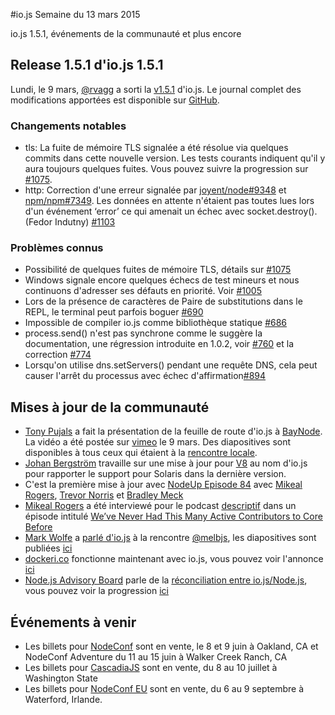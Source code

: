 #io.js Semaine du 13 mars 2015

io.js 1.5.1, événements de la communauté et plus encore

## Release 1.5.1 d'io.js 1.5.1
Lundi, le 9 mars, [@rvagg](https://github.com/rvagg) a sorti la [v1.5.1](https://iojs.org/dist/v1.5.1/) d'io.js. Le journal complet des modifications apportées est disponible sur [GitHub](https://github.com/iojs/io.js/blob/v1.x/CHANGELOG.md).

### Changements notables
- tls: La fuite de mémoire TLS signalée a été résolue via quelques commits dans cette nouvelle version. Les tests courants indiquent qu'il y aura toujours quelques fuites. Vous pouvez suivre la progression sur [#1075](https://github.com/iojs/io.js/issues/1075).
- http: Correction d'une erreur signalée par [joyent/node#9348](https://github.com/joyent/node/issues/9348) et [npm/npm#7349](https://github.com/npm/npm/issues/7349). Les données en attente n'étaient pas toutes lues lors d'un événement ‘error’ ce qui amenait un échec avec socket.destroy(). (Fedor Indutny) [#1103](https://github.com/iojs/io.js/pull/1103)


### Problèmes connus

- Possibilité de quelques fuites de mémoire TLS, détails sur [#1075](https://github.com/iojs/io.js/issues/1075)
- Windows signale encore quelques échecs de test mineurs et nous continuons d'adresser ses défauts en priorité. Voir [#1005](https://github.com/iojs/io.js/issues/1005)
- Lors de la présence de caractères de Paire de substitutions dans le REPL, le terminal peut parfois boguer [#690](https://github.com/iojs/io.js/issues/690)
- Impossible de compiler io.js comme bibliothèque statique [#686](https://github.com/iojs/io.js/issues/686)
- process.send() n'est pas synchrone comme le suggère la documentation, une régression introduite en 1.0.2, voir [#760](https://github.com/iojs/io.js/issues/760) et la correction [#774](https://github.com/iojs/io.js/issues/774)
- Lorsqu'on utilise dns.setServers() pendant une requête DNS, cela peut causer l'arrêt du processus avec échec d'affirmation[#894](https://github.com/iojs/io.js/issues/894)


## Mises à jour de la communauté

- [Tony Pujals](https://twitter.com/subfuzion) a fait la présentation de la feuille de route d'io.js à [BayNode](http://www.meetup.com/BayNode/events/220246228/). La vidéo a été postée sur [vimeo](https://vimeo.com/121707989) le 9 mars. Des diapositives sont disponibles à tous ceux qui étaient à la [rencontre locale](https://github.com/iojs/evangelism/blob/master/weekly-updates/ron.buell@rd.io).
- [Johan Bergström](https://github.com/jbergstroem) travaille sur une mise à jour pour [V8](https://codereview.chromium.org/990063002) au nom d'io.js pour rapporter le support pour Solaris dans la dernière version.
- C'est la première mise à jour avec [NodeUp Episode 84](http://nodeup.com/eightyfour) avec [Mikeal Rogers](https://github.com/mikeal), [Trevor Norris](https://github.com/trevnorris) et [Bradley Meck](https://github.com/bmeck)
- [Mikeal Rogers](https://github.com/mikeal) a été interviewé pour le podcast [descriptif](http://descriptive.audio/) dans un épisode intitulé [We’ve Never Had This Many Active Contributors to Core Before](http://descriptive.audio/episodes/12)
- [Mark Wolfe](https://twitter.com/wolfeidau) a [parlé d'io.js](https://twitter.com/wolfeidau/status/575785856545378304) à la rencontre [@melbjs](https://twitter.com/melbjs), les diapositives sont publiées [ici](https://speakerdeck.com/wolfeidau/iojs-bringing-es6-to-the-node)
- [dockeri.co](http://dockeri.co/) fonctionne maintenant avec io.js, vous pouvez voir l'annonce [ici](https://twitter.com/wjblankenship/status/575867637680369665)
- [Node.js Advisory Board](https://nodejs.org/about/advisory-board/) parle de la [réconciliation entre io.js/Node.js](https://github.com/iojs/io.js/issues/978), vous pouvez voir la progression [ici](https://github.com/joyent/nodejs-advisory-board/blob/master/meetings/2015-03-09/minutes.md#nodejsiojs-reconciliation-bb)


## Événements à venir

- Les billets pour [NodeConf](http://nodeconf.com/) sont en vente, le 8 et 9 juin à Oakland, CA et NodeConf Adventure du 11 au 15 juin à Walker Creek Ranch, CA
- Les billets pour [CascadiaJS](http://2015.cascadiajs.com/) sont en vente, du 8 au 10 juillet à Washington State
- Les billets pour [NodeConf EU](http://nodeconf.eu/) sont en vente, du 6 au 9 septembre à Waterford, Irlande.
